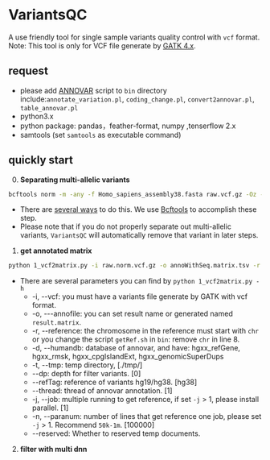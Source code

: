 # VariantsQC

A use friendly tool for single sample variants quality control with `vcf` format. Note: This tool is only for VCF file
generate by [GATK 4.x](https://gatk.broadinstitute.org/hc/en-us).

## request

- please add [ANNOVAR](https://annovar.openbioinformatics.org/en/latest/) script to `bin` directory
  include:`annotate_variation.pl`, `coding_change.pl`, `convert2annovar.pl`, `table_annovar.pl`
- python3.x
- python package: pandas，feather-format, numpy ,tenserflow 2.x
- samtools (set `samtools` as executable command)

## quickly start

0. __Separating multi-allelic variants__

~~~bash
bcftools norm -m -any -f Homo_sapiens_assembly38.fasta raw.vcf.gz -Oz --threads 6 > raw.norm.vcf.gz
~~~

- There are [several ways](https://genome.sph.umich.edu/wiki/Variant_Normalization) to do this. We
  use [Bcftools]((https://samtools.github.io/bcftools/bcftools.html)) to accomplish these step.
- Please note that if you do not properly separate out multi-allelic variants, `VariantsQC` will automatically remove
  that variant in later steps.

1. __get annotated matrix__

~~~bash
python 1_vcf2matrix.py -i raw.norm.vcf.gz -o annoWithSeq.matrix.tsv -r Homo_sapiens_assembly38.fasta -d /Path_of_humandb/ --thread 6 -j 32 --reserved
~~~

- There are several parameters you can find by `python 1_vcf2matrix.py -h`
    - -i, --vcf: you must have a variants file generate by GATK with vcf format.
    - -o, ---annofile: you can set result name or generated named `result.matrix`.
    - -r, --reference: the chromosome in the reference must start with `chr` or you change the script `getRef.sh`
      in `bin`: remove `chr` in line 8.
    - -d, --humandb: database of annovar, and have: hgxx_refGene, hgxx_rmsk, hgxx_cpgIslandExt, hgxx_genomicSuperDups
    - -t, --tmp: temp directory, [./tmp/]
    - --dp: depth for filter variants. [0]
    - --refTag: reference of variants hg19/hg38. [hg38]
    - --thread: thread of annovar annotation. [1]
    - -j, --job: multiple running to get reference, if set `-j` > 1, please install parallel. [1]
    - -n, --paranum: number of lines that get reference one job, please set `-j` > 1. Recommend `50k-1m`. [100000]
    - --reserved: Whether to reserved temp documents.

2. __filter with multi dnn__

~~~bash

~~~

